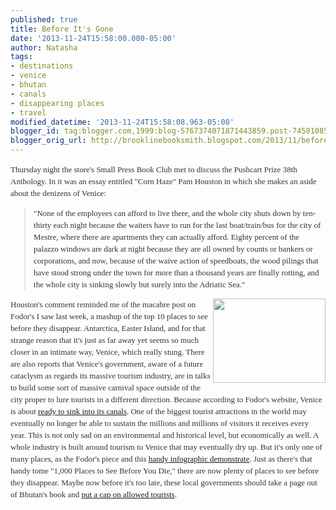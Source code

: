 ```yaml
---
published: true
title: Before It's Gone
date: '2013-11-24T15:58:00.000-05:00'
author: Natasha
tags:
- destinations
- venice
- bhutan
- canals
- disappearing places
- travel
modified_datetime: '2013-11-24T15:58:08.963-05:00'
blogger_id: tag:blogger.com,1999:blog-5767374071871443859.post-7450108584579130803
blogger_orig_url: http://brooklinebooksmith.blogspot.com/2013/11/before-its-gone.html
---
```


<div style="color: #333333; font-family: Georgia, 'Times New Roman', 'Bitstream Charter', Times, serif; font-size: 13px; line-height: 19px;">Thursday night the store's Small Press Book Club met to discuss the Pushcart Prize 38th Anthology. In it was an essay entitled "Corn Haze" Pam Houston in which she makes an aside about the denizens of Venice:</div><blockquote style="color: #333333; font-family: Georgia, 'Times New Roman', 'Bitstream Charter', Times, serif; font-size: 13px; line-height: 19px;">"None of the employees can afford to live there, and the whole city shuts down by ten-thirty each night because the waiters have to run for the last boat/train/bus for the city of Mestre, where there are apartments they can actually afford. Eighty percent of the palazzo windows are dark at night because they are all owned by counts or bankers or corporations, and now, because of the waive action of speedboats, the wood pilings that have stood strong under the town for more than a thousand years are finally rotting, and the whole city is sinking slowly but surely into the Adriatic Sea."</blockquote><div style="color: #333333; font-family: Georgia, 'Times New Roman', 'Bitstream Charter', Times, serif; font-size: 13px; line-height: 19px;"><img alt="" class=" wp-image-9687 alignright" data-mce-src="http://globecornerbookstore.com/blogs/wp-content/uploads/2013/11/venice-300x225.jpg" height="135" src="http://globecornerbookstore.com/blogs/wp-content/uploads/2013/11/venice-300x225.jpg" style="border: 0px; cursor: default; float: right;" title="venice" width="180" /></div><div style="color: #333333; font-family: Georgia, 'Times New Roman', 'Bitstream Charter', Times, serif; font-size: 13px; line-height: 19px;">Houston's comment reminded me of the macabre post on Fodor's I saw last week, a mashup of the top 10 places to see before they disappear. Antarctica, Easter Island, and for that strange reason that it's just as far away yet seems so much closer in an intimate way, Venice, which really stung. There are also reports that Venice's government, aware of a future cataclysm as regards its massive tourism industry, are in talks to build some sort of massive carnival space outside of the city proper to lure tourists in a different direction. Because according to Fodor's website, Venice is about&nbsp;<a data-mce-href="http://www.fodors.com/news/photos/10-places-to-see-before-theyre-gone#!1-intro" href="http://www.fodors.com/news/photos/10-places-to-see-before-theyre-gone#!1-intro" target="_blank">ready to sink into its canals</a>. One of the biggest tourist attractions in the world may eventually no longer be able to sustain the millions and millions of visitors it receives every year. This is not only sad on an environmental and historical level, but economically as well. A whole industry is built around tourism to Venice that may eventually dry up. But it's only one of many places, as the Fodor's piece and this&nbsp;<a data-mce-href="http://dailyinfographic.com/10-places-to-see-before-theyre-gone-infographic" href="http://dailyinfographic.com/10-places-to-see-before-theyre-gone-infographic" target="_blank">handy infographic demonstrate</a>. Just as there's that handy tome "1,000 Places to See Before You Die," there are now plenty of places to see before they disappear. Maybe now before it's too late, these local governments should take a page out of Bhutan's book and&nbsp;<a data-mce-href="http://en.wikipedia.org/wiki/Tourism_in_Bhutan" href="http://en.wikipedia.org/wiki/Tourism_in_Bhutan" target="_blank">put a cap on allowed tourists</a>.</div>